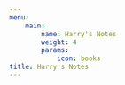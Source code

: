 ```yaml
---
menu:
    main:
        name: Harry's Notes
        weight: 4
        params:
            icon: books
title: Harry's Notes
---
```

